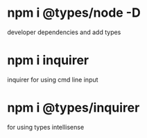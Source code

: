 # npm i @types/node -D

developer dependencies and add types


# npm i inquirer

inquirer for using cmd line input

# npm i @types/inquirer

for using types intellisense